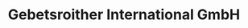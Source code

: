 ---
title: "Gebetsroither International GmbH"
url: /weissenbach-bei-liezen/gebetsroither-international-gmbh/
shop: Autohaus
---